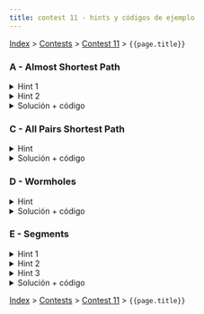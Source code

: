 ```yaml
---
title: contest 11 - hints y códigos de ejemplo
---
```


[Index](../index) > [Contests](../contests) > [Contest 11](../contests#contest-11) > ```{{page.title}}```

### A - Almost Shortest Path

<details>
  <summary>Hint 1</summary>
  Sea L(u,v) la distancia más corta desde u hasta v (si no existe un camino, L(u,v) = infinito). Una arista (u,v) es parte de algún camino más corto desde S a D si y sólo si L(S,u) + w_{u,v} + L(v,D) = L(S,D).
</details>
<details>
  <summary>Hint 2</summary>
  Notar que en el Hint 1 necesitamos ser capaces de calcular L(S,u) y L(u,D) para cualquier posible nodo u (recordar que S y D son fijos). Piensa en una forma de calcular eficientemente ambos para todos los nodos.
</details>
<details>
  <summary>Solución + código</summary>
  Para calcular L(S,u) para cada nodo u, corremos dijkstra desde S en el grafo G. Para calcular L(u,D), corremos dijkstra desde D sobre un grafo G' equivalente al grafo G con las aristas invertidas. Luego iteramos sobre todas las aristas (u,v) y aquellas que cumplan la propiedad del hint 1 las descartamos, y las demás las agregamos en nuevo grafo G''. Finalmente corremos un tercer dijkstra en G'' desde S y reportamos la distancia hasta D (o -1 si no se puede llegar). <a href="https://github.com/PabloMessina/Competitive-Programming-Material/blob/master/Solved%20problems/SPOJ/SAMER08A_AlmostShortestPath.cpp">Código de ejemplo</a>
</details>

### C - All Pairs Shortest Path

<details>
  <summary>Hint</summary>
  Por la materia vista, obviamente floyd warshall, pero cuidado con los casos bordes. Notar que el enunciado no menciona restricciones sobre sobre cómo puede ser el grafo. Eso quiere decir que en teoría podrían haber múltiples aristas entre dos nodos y también self-loops (de un nodo a sí mismo).
</details>
<details>
  <summary>Solución + código</summary>
  Básicamente floyd warshall con el extra para detectar ciclos negativos (ver materia en sección grafos) y teniendo cuidado con manejar los casos bordes mencionados. <a href="https://github.com/PabloMessina/Competitive-Programming-Material/blob/master/Solved%20problems/kattis/AllPairsShortestPath.cpp">Código de ejemplo</a>
</details>

### D - Wormholes

<details>
  <summary>Hint</summary>
  Bellman Ford
</details>
<details>
  <summary>Solución + código</summary>
  Bellman Ford básicamente, más el extra para pillar ciclos negativos (ver materia sección grafos). <a href="https://github.com/PabloMessina/Competitive-Programming-Material/blob/master/Solved%20problems/UVA/558_Wormholes.cpp">Código de ejemplo</a>
</details>

### E - Segments

<details>
  <summary>Hint 1</summary>
  Notar que las alturas dan lo mismo, sólo importan los intervalos en el eje X.
</details>
<details>
  <summary>Hint 2</summary>
  Si podemos lanzar rayos verticales tal que ningún intervalo es atravesado por más de R rayos, entonces también se puede lograr con R+1, R+2, etc. Simétricamente, si no es posible lograrlo con una cota de R rayos, menos se va a poder con R-1, R-2, etc. Es decir, podemos hacer búsqueda binaria para encontrar el menor R donde se puede.
</details>
<details>
  <summary>Hint 3</summary>
Sea K(x) = la cantidad de rayos lanzados verticalmente a la izquierda de la coordenada x inclusive. Entonces podemos verificar si es que es posible satisfacer la cota por intervalo R si es que existe solución para un sistema de inecuaciones sobre K(x) evaluado en muchos puntos. Es decir:
  <ul>
    <li>K(x) <= K(y) para todo x < y</li>
    <li>1 <= K(y - eps) - K(x + eps) <= R para todo intervalo abierto (x, y) dado en el input</li>
  </ul>
  El 'eps' es por el hecho de que justo en el extremo de un intervalo uno puede lanzar un rayo y dicho rayo no se agrega al contador del intervalo (recordar que son intervalos abiertos). Por ejemplo para este input:
<p>
5<\br>
0 5 1<\br>
5 10 1<\br>
0 4 1<\br>
4 6 1<\br>
6 10 1</p>
  la respuesta debería ser 1 (hacerse un dibujito para convencerse).
</details>
<details>
  <summary>Solución + código</summary>
  Hacemos búsqueda binaria para encontrar el R óptimo. En el predicado de la búsqueda binaria verificamos si el sistema de inecuaciones mencionados tiene solución. Para ello podemos expresar todas las desigualdades en forma canónica como var1 - var2 <= constante, armar un grafo a partir de estas desigualdades y correr bellman-ford sobre el grafo para detectar la existencia de ciclos negativos. Si no hay ciclos negativos, entonces hay solución. Para entender bien cómo funciona esto último, revisar las referencias en los comentarios del <a href="https://github.com/PabloMessina/Competitive-Programming-Material/blob/master/Solved%20problems/UVA/558_Wormholes.cpp">Código de ejemplo</a>.
</details>

<!-- <details> 
  <summary>Hint</summary>   
</details>
<details> 
  <summary>Solución + código</summary>
  <a href="">Código de ejemplo</a>
</details> -->

[Index](../index) > [Contests](../contests) > [Contest 11](../contests#contest-11) > ```{{page.title}}```
